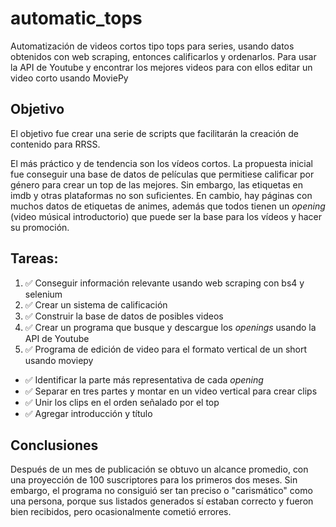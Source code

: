 # automatic_tops
Automatización de videos cortos tipo tops para series, usando datos obtenidos con web scraping, entonces calificarlos y ordenarlos. Para usar la API de Youtube y encontrar los mejores videos para con ellos editar un video corto usando MoviePy

## Objetivo
El objetivo fue crear una serie de scripts que facilitarán la creación de contenido para RRSS.

El más práctico y de tendencia son los vídeos cortos. La propuesta inicial fue conseguir una base de datos de películas que permitiese calificar por género para crear un top de las mejores. Sin embargo, las etiquetas en imdb y otras plataformas no son suficientes. En cambio, hay páginas con muchos datos de etiquetas de animes, además que todos tienen un _opening_ (video músical introductorio) que puede ser la base para los vídeos y hacer su promoción.

## Tareas:

1. ✅ Conseguir información relevante usando web scraping con bs4 y selenium
2. ✅ Crear un sistema de calificación
3. ✅ Construir la base de datos de posibles videos
4. ✅ Crear un programa que busque y descargue los _openings_ usando la API de Youtube
5. ✅ Programa de edición de video para el formato vertical de un short usando moviepy
  - ✅ Identificar la parte más representativa de cada _opening_
  - ✅ Separar en tres partes y montar en un video vertical para crear clips
  - ✅ Unir los clips en el orden señalado por el top
  - ✅ Agregar introducción y título
  
  ## Conclusiones
Después de un mes de publicación se obtuvo un alcance promedio, con una proyección de 100 suscriptores para los primeros dos meses. Sin embargo, el programa no consiguió ser tan preciso o "carismático" como una persona, porque sus listados generados sí estaban correcto y fueron bien recibidos, pero ocasionalmente cometió errores.
 
